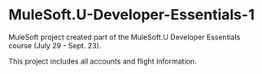 # MuleSoft.U-Developer-Essentials-1

MuleSoft project created part of the MuleSoft.U Developer Essentials course (July 29 - Sept. 23).

This project includes all accounts and flight information.
